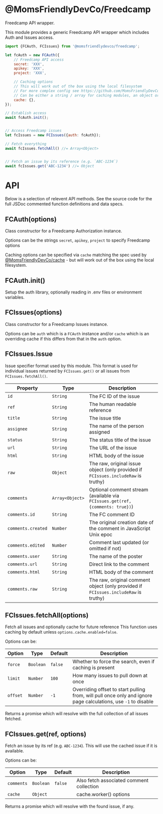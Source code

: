 @MomsFriendlyDevCo/Freedcamp
============================
Freedcamp API wrapper.

This module provides a generic Freedcamp API wrapper which includes Auth and Issues access.

```javascript
import {FCAuth, FCIssues} from '@momsfriendlydevco/freedcamp';

let fcAuth = new FCAuth({
    // Freedcamp API access
    secret: 'XXX',
    apikey: 'XXX',
    project: 'XXX',

    // Caching options
    // This will work out of the box using the local filesystem
    // For more complex config see https://github.com/MomsFriendlyDevCo/generic-cache
    // Can be either a string / array for caching modules, an object or caching options or a Cache() instance
    cache: {},
});

// Establish access
await fcAuth.init();


// Access Freedcamp issues
let fcIssues = new FCIssues({auth: fcAuth});

// Fetch everything
await fcIssues.fetchAll() //= Array<Object>


// Fetch an issue by its reference (e.g. `ABC-1234`)
await fcIssues.get('ABC-1234') //= Object
```


API
===
Below is a selection of relevent API methods. See the source code for the full JSDoc commented function definitions and data specs.


FCAuth(options)
---------------
Class constructor for a Freedcamp Authorization instance.

Options can be the strings `secret`, `apikey`, `project` to specify Freedcamp options

Caching options can be specified via `cache` matching the spec used by [@MomsFriendlyDevCo/cache](https://github.com/MomsFriendlyDevCo/generic-cache) - but will work out of the box using the local filesystem.


FCAuth.init()
-------------
Setup the auth library, optionally reading in .env files or environment variables.


FCIssues(options)
-----------------
Class constructor for a Freedcamp Issues instance.

Options can be `auth` which is a `FCAuth` instance and/or `cache` which is an overriding cache if this differs from that in the `auth` option.


FCIssues.Issue
--------------
Issue specifier format used by this module.
This format is used for individual issues returned by `FCIssues.get()` or all issues from `FCIssues.fetchAll()`.

| Property           | Type            | Description                                                                         |
|--------------------|-----------------|-------------------------------------------------------------------------------------|
| `id`               | `String`        | The FC ID of the issue                                                              |
| `ref`              | `String`        | The human readable reference                                                        |
| `title`            | `String`        | The issue title                                                                     |
| `assignee`         | `String`        | The name of the person assigned                                                     |
| `status`           | `String`        | The status title of the issue                                                       |
| `url`              | `String`        | The URL of the issue                                                                |
| `html`             | `String`        | HTML body of the issue                                                              |
| `raw`              | `Object`        | The raw, original issue object (only provided if `FCIssues.includeRaw` is truthy)   |
| `comments`         | `Array<Object>` | Optional comment stream (available via `FCIssues.get(ref, {comments: true})`)       |
| `comments.id`      | `String`        | The FC comment ID                                                                   |
| `comments.created` | `Number`        | The original creation date of the comment in JavaScript Unix epoc                   |
| `comments.edited`  | `Number`        | Comment last updated (or omitted if not)                                            |
| `comments.user`    | `String`        | The name of the poster                                                              |
| `comments.url`     | `String`        | Direct link to the comment                                                          |
| `comments.html`    | `String`        | HTML body of the comment                                                            |
| `comments.raw`     | `String`        | The raw, original comment object (only provided if `FCIssues.includeRaw` is truthy) |



FCIssues.fetchAll(options)
--------------------------
Fetch all issues and optionally cache for future reference
This function uses caching by default unless `options.cache.enabled=false`.

Options can be:

| Option   | Type      | Default | Description                                                                                                    |
|----------|-----------|---------|----------------------------------------------------------------------------------------------------------------|
| `force`  | `Boolean` | `false` | Whether to force the search, even if caching is present                                                        |
| `limit`  | `Number`  | `100`   | How many issues to pull down at once                                                                           |
| `offset` | `Number`  | `-1`    | Overriding offset to start pulling from, will pull once only and ignore page calculations, use `-1` to disable |

Returns a promise which will resolve with the full collection of all issues fetched.


FCIssues.get(ref, options)
--------------------------
Fetch an issue by its ref (e.g. `ABC-1234`).
This will use the cached issue if it is available.

Options can be:


| Option     | Type      | Default | Description                              |
|------------|-----------|---------|------------------------------------------|
| `comments` | `Boolean` | `false` | Also fetch associated comment collection |
| `cache`    | `Object`  |         | cache.worker() options                   |

Returns a promise which will resolve with the found issue, if any.

